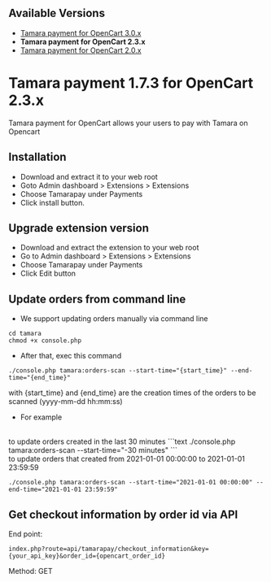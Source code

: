 ## Available Versions
* [Tamara payment for OpenCart 3.0.x](https://github.com/tamara-solution/opencart)
* **Tamara payment for OpenCart 2.3.x**
* [Tamara payment for OpenCart 2.0.x](https://github.com/tamara-solution/opencart/tree/v20x)


# Tamara payment 1.7.3 for OpenCart 2.3.x

Tamara payment for OpenCart allows your users to pay with Tamara on Opencart


## Installation
* Download and extract it to your web root
* Goto Admin dashboard > Extensions > Extensions
* Choose Tamarapay under Payments
* Click install button.

## Upgrade extension version
* Download and extract the extension to your web root
* Go to Admin dashboard > Extensions > Extensions
* Choose Tamarapay under Payments
* Click Edit button

## Update orders from command line
* We support updating orders manually via command line
```text
cd tamara
chmod +x console.php
```
* After that, exec this command
```text
./console.php tamara:orders-scan --start-time="{start_time}" --end-time="{end_time}"
```
with {start_time} and {end_time} are the creation times of the orders to be scanned (yyyy-mm-dd hh:mm:ss)
* For example 
<br />
to update orders created in the last 30 minutes
```text
./console.php tamara:orders-scan --start-time="-30 minutes"
```
<br />
to update orders that created from 2021-01-01 00:00:00 to 2021-01-01 23:59:59

```text
./console.php tamara:orders-scan --start-time="2021-01-01 00:00:00" --end-time="2021-01-01 23:59:59"
```

## Get checkout information by order id via API
End point:
```text
index.php?route=api/tamarapay/checkout_information&key={your_api_key}&order_id={opencart_order_id}
```
Method: GET